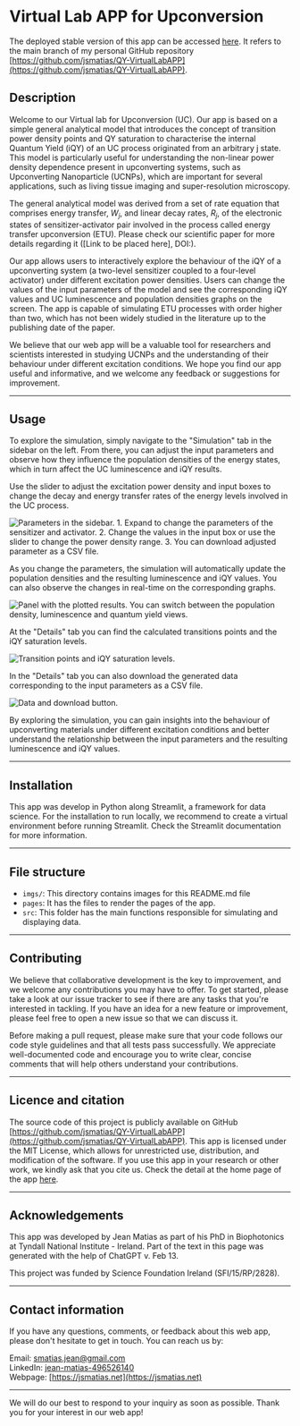 # Virtual Lab APP for Upconversion

The deployed stable version of this app can be accessed [here](https://jsmatias-qy-virtuallabapp-home-ch3fhq.streamlit.app/).
It refers to the main branch of my personal GitHub repository [https://github.com/jsmatias/QY-VirtualLabAPP](https://github.com/jsmatias/QY-VirtualLabAPP).

## Description

Welcome to our Virtual lab for Upconversion (UC).
Our app is based on a simple general analytical model that introduces
the concept of transition power density points and QY saturation to characterise the internal Quantum Yield (iQY)
of an UC process originated from an arbitrary j state.
This model is particularly useful for understanding the non-linear power density dependence present in upconverting systems, such as
Upconverting Nanoparticle (UCNPs), which are important for several applications, such as living tissue imaging and super-resolution microscopy.

The general analytical model was derived from a set of rate equation that comprises energy transfer, $W_j$, and linear decay rates, $R_j$, of the electronic
states of sensitizer-activator pair involved in the process called energy transfer upconversion (ETU).
Please check our scientific paper for more details regarding it ([Link to be placed here], DOI:).

Our app allows users to interactively explore the behaviour of the iQY of a upconverting system (a two-level sensitizer coupled to a four-level activator)
under different excitation power densities. Users can change the values of the input parameters of the model and see the
corresponding iQY values and UC luminescence and population densities graphs on the screen.
The app is capable of simulating ETU processes with order higher than two, which has not been widely studied in the literature up to the publishing date
of the paper.

We believe that our web app will be a valuable tool for researchers and scientists interested in studying UCNPs
and the understanding of their behaviour under different excitation conditions.
We hope you find our app useful and informative, and we welcome any feedback or suggestions for improvement.

---

## Usage

To explore the simulation, simply navigate to the "Simulation" tab in the sidebar on the left.
From there, you can adjust the input parameters and observe how they influence the population densities of the energy states,
which in turn affect the UC luminescence and iQY results.

Use the slider to adjust the excitation power density and input boxes to change the decay and energy transfer rates
of the energy levels involved in the UC process.

![Parameters in the sidebar. 1. Expand to change the parameters of the sensitizer and activator. 2. Change the values in the input box or use the slider to change the power density range. 3. You can download adjusted parameter as a CSV file.](imgs/sidebar-0.png)

As you change the parameters, the simulation will automatically update the population densities and the resulting luminescence and iQY values.
You can also observe the changes in real-time on the corresponding graphs.

![Panel with the plotted results. You can switch between the population density, luminescence and quantum yield views.](imgs/panel-1.png)

At the "Details" tab you can find the calculated transitions points and the iQY saturation levels.

![Transition points and iQY saturation levels.](imgs/panel-2.png)

In the "Details" tab you can also download the generated data corresponding to the input parameters as a CSV file.

![Data and download button.](imgs/panel-3.png)

By exploring the simulation, you can gain insights into the behaviour of upconverting materials under different excitation conditions
and better understand the relationship between the input parameters and the resulting luminescence and iQY values.

---

## Installation

This app was develop in Python along Streamlit, a framework for data science.
For the installation to run locally, we recommend to create a virtual environment before running Streamlit.
Check the Streamlit documentation for more information.

---

## File structure

- `imgs/`: This directory contains images for this README.md file
- `pages`: It has the files to render the pages of the app.
- `src`: This folder has the main functions responsible for simulating and displaying data.

---

## Contributing

We believe that collaborative development is the key to improvement, and we welcome any contributions you may have to offer.
To get started, please take a look at our issue tracker to see if there are any tasks that you're interested in tackling.
If you have an idea for a new feature or improvement, please feel free to open a new issue so that we can discuss it.

Before making a pull request, please make sure that your code follows our code style guidelines and that all tests pass successfully.
We appreciate well-documented code and encourage you to write clear, concise comments that will help others understand your contributions.

---

## Licence and citation

The source code of this project is publicly available on GitHub [https://github.com/jsmatias/QY-VirtualLabAPP](https://github.com/jsmatias/QY-VirtualLabAPP).
This app is licensed under the MIT License, which allows for unrestricted use, distribution, and modification of the software.
If you use this app in your research or other work, we kindly ask that you cite us. Check the detail at the home page of the app [here](https://jsmatias-qy-virtuallabapp-home-ch3fhq.streamlit.app/).

---

## Acknowledgements

This app was developed by Jean Matias as part of his PhD in Biophotonics at Tyndall National Institute - Ireland.
Part of the text in this page was generated with the help of ChatGPT v. Feb 13.

This project was funded by Science Foundation Ireland (SFI/15/RP/2828).

---

## Contact information

If you have any questions, comments, or feedback about this web app, please don't hesitate to get in touch. You can reach us by:

Email: [smatias.jean@gmail.com](emailto:smatias.jean@gmail.com) \
LinkedIn: [jean-matias-496526140](https://www.linkedin.com/in/jean-matias-496526140/) \
Webpage: [https://jsmatias.net](https://jsmatias.net)

---

We will do our best to respond to your inquiry as soon as possible. Thank you for your interest in our web app!
